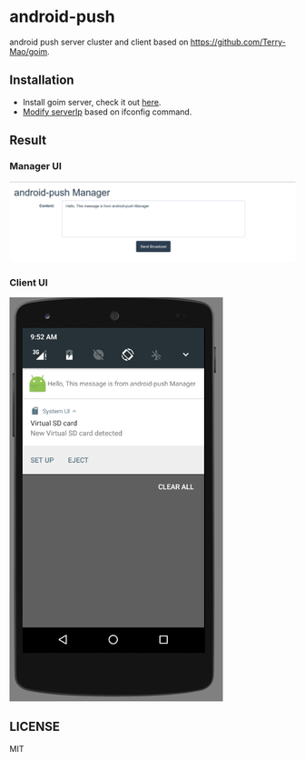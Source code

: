 # android-push
android push server cluster and client based on https://github.com/Terry-Mao/goim.

## Installation

- Install goim server, check it out [here](./android-push-server).
- [Modify serverIp](android-push-client/app/src/main/java/kalen/app/android_push_client/util/C.java) based on ifconfig command.

## Result
### Manager UI
![manager.png](manager.png)

### Client UI
![client.png](client.png)

## LICENSE
MIT

